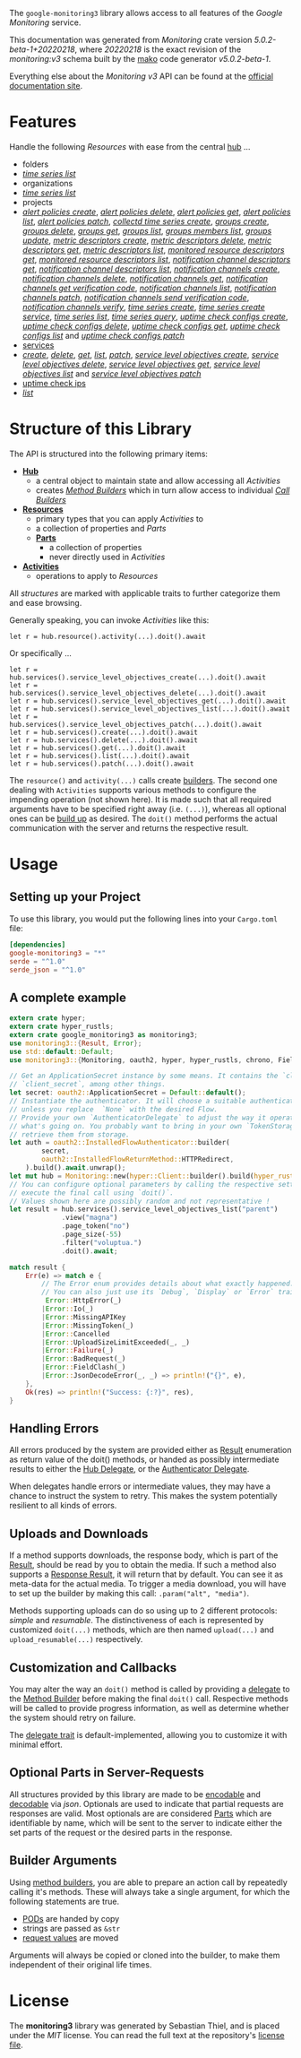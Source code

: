 <!---
DO NOT EDIT !
This file was generated automatically from 'src/generator/templates/api/README.md.mako'
DO NOT EDIT !
-->
The `google-monitoring3` library allows access to all features of the *Google Monitoring* service.

This documentation was generated from *Monitoring* crate version *5.0.2-beta-1+20220218*, where *20220218* is the exact revision of the *monitoring:v3* schema built by the [mako](http://www.makotemplates.org/) code generator *v5.0.2-beta-1*.

Everything else about the *Monitoring* *v3* API can be found at the
[official documentation site](https://cloud.google.com/monitoring/api/).
# Features

Handle the following *Resources* with ease from the central [hub](https://docs.rs/google-monitoring3/5.0.2-beta-1+20220218/google_monitoring3/Monitoring) ... 

* folders
 * [*time series list*](https://docs.rs/google-monitoring3/5.0.2-beta-1+20220218/google_monitoring3/api::FolderTimeSeryListCall)
* organizations
 * [*time series list*](https://docs.rs/google-monitoring3/5.0.2-beta-1+20220218/google_monitoring3/api::OrganizationTimeSeryListCall)
* projects
 * [*alert policies create*](https://docs.rs/google-monitoring3/5.0.2-beta-1+20220218/google_monitoring3/api::ProjectAlertPolicyCreateCall), [*alert policies delete*](https://docs.rs/google-monitoring3/5.0.2-beta-1+20220218/google_monitoring3/api::ProjectAlertPolicyDeleteCall), [*alert policies get*](https://docs.rs/google-monitoring3/5.0.2-beta-1+20220218/google_monitoring3/api::ProjectAlertPolicyGetCall), [*alert policies list*](https://docs.rs/google-monitoring3/5.0.2-beta-1+20220218/google_monitoring3/api::ProjectAlertPolicyListCall), [*alert policies patch*](https://docs.rs/google-monitoring3/5.0.2-beta-1+20220218/google_monitoring3/api::ProjectAlertPolicyPatchCall), [*collectd time series create*](https://docs.rs/google-monitoring3/5.0.2-beta-1+20220218/google_monitoring3/api::ProjectCollectdTimeSeryCreateCall), [*groups create*](https://docs.rs/google-monitoring3/5.0.2-beta-1+20220218/google_monitoring3/api::ProjectGroupCreateCall), [*groups delete*](https://docs.rs/google-monitoring3/5.0.2-beta-1+20220218/google_monitoring3/api::ProjectGroupDeleteCall), [*groups get*](https://docs.rs/google-monitoring3/5.0.2-beta-1+20220218/google_monitoring3/api::ProjectGroupGetCall), [*groups list*](https://docs.rs/google-monitoring3/5.0.2-beta-1+20220218/google_monitoring3/api::ProjectGroupListCall), [*groups members list*](https://docs.rs/google-monitoring3/5.0.2-beta-1+20220218/google_monitoring3/api::ProjectGroupMemberListCall), [*groups update*](https://docs.rs/google-monitoring3/5.0.2-beta-1+20220218/google_monitoring3/api::ProjectGroupUpdateCall), [*metric descriptors create*](https://docs.rs/google-monitoring3/5.0.2-beta-1+20220218/google_monitoring3/api::ProjectMetricDescriptorCreateCall), [*metric descriptors delete*](https://docs.rs/google-monitoring3/5.0.2-beta-1+20220218/google_monitoring3/api::ProjectMetricDescriptorDeleteCall), [*metric descriptors get*](https://docs.rs/google-monitoring3/5.0.2-beta-1+20220218/google_monitoring3/api::ProjectMetricDescriptorGetCall), [*metric descriptors list*](https://docs.rs/google-monitoring3/5.0.2-beta-1+20220218/google_monitoring3/api::ProjectMetricDescriptorListCall), [*monitored resource descriptors get*](https://docs.rs/google-monitoring3/5.0.2-beta-1+20220218/google_monitoring3/api::ProjectMonitoredResourceDescriptorGetCall), [*monitored resource descriptors list*](https://docs.rs/google-monitoring3/5.0.2-beta-1+20220218/google_monitoring3/api::ProjectMonitoredResourceDescriptorListCall), [*notification channel descriptors get*](https://docs.rs/google-monitoring3/5.0.2-beta-1+20220218/google_monitoring3/api::ProjectNotificationChannelDescriptorGetCall), [*notification channel descriptors list*](https://docs.rs/google-monitoring3/5.0.2-beta-1+20220218/google_monitoring3/api::ProjectNotificationChannelDescriptorListCall), [*notification channels create*](https://docs.rs/google-monitoring3/5.0.2-beta-1+20220218/google_monitoring3/api::ProjectNotificationChannelCreateCall), [*notification channels delete*](https://docs.rs/google-monitoring3/5.0.2-beta-1+20220218/google_monitoring3/api::ProjectNotificationChannelDeleteCall), [*notification channels get*](https://docs.rs/google-monitoring3/5.0.2-beta-1+20220218/google_monitoring3/api::ProjectNotificationChannelGetCall), [*notification channels get verification code*](https://docs.rs/google-monitoring3/5.0.2-beta-1+20220218/google_monitoring3/api::ProjectNotificationChannelGetVerificationCodeCall), [*notification channels list*](https://docs.rs/google-monitoring3/5.0.2-beta-1+20220218/google_monitoring3/api::ProjectNotificationChannelListCall), [*notification channels patch*](https://docs.rs/google-monitoring3/5.0.2-beta-1+20220218/google_monitoring3/api::ProjectNotificationChannelPatchCall), [*notification channels send verification code*](https://docs.rs/google-monitoring3/5.0.2-beta-1+20220218/google_monitoring3/api::ProjectNotificationChannelSendVerificationCodeCall), [*notification channels verify*](https://docs.rs/google-monitoring3/5.0.2-beta-1+20220218/google_monitoring3/api::ProjectNotificationChannelVerifyCall), [*time series create*](https://docs.rs/google-monitoring3/5.0.2-beta-1+20220218/google_monitoring3/api::ProjectTimeSeryCreateCall), [*time series create service*](https://docs.rs/google-monitoring3/5.0.2-beta-1+20220218/google_monitoring3/api::ProjectTimeSeryCreateServiceCall), [*time series list*](https://docs.rs/google-monitoring3/5.0.2-beta-1+20220218/google_monitoring3/api::ProjectTimeSeryListCall), [*time series query*](https://docs.rs/google-monitoring3/5.0.2-beta-1+20220218/google_monitoring3/api::ProjectTimeSeryQueryCall), [*uptime check configs create*](https://docs.rs/google-monitoring3/5.0.2-beta-1+20220218/google_monitoring3/api::ProjectUptimeCheckConfigCreateCall), [*uptime check configs delete*](https://docs.rs/google-monitoring3/5.0.2-beta-1+20220218/google_monitoring3/api::ProjectUptimeCheckConfigDeleteCall), [*uptime check configs get*](https://docs.rs/google-monitoring3/5.0.2-beta-1+20220218/google_monitoring3/api::ProjectUptimeCheckConfigGetCall), [*uptime check configs list*](https://docs.rs/google-monitoring3/5.0.2-beta-1+20220218/google_monitoring3/api::ProjectUptimeCheckConfigListCall) and [*uptime check configs patch*](https://docs.rs/google-monitoring3/5.0.2-beta-1+20220218/google_monitoring3/api::ProjectUptimeCheckConfigPatchCall)
* [services](https://docs.rs/google-monitoring3/5.0.2-beta-1+20220218/google_monitoring3/api::Service)
 * [*create*](https://docs.rs/google-monitoring3/5.0.2-beta-1+20220218/google_monitoring3/api::ServiceCreateCall), [*delete*](https://docs.rs/google-monitoring3/5.0.2-beta-1+20220218/google_monitoring3/api::ServiceDeleteCall), [*get*](https://docs.rs/google-monitoring3/5.0.2-beta-1+20220218/google_monitoring3/api::ServiceGetCall), [*list*](https://docs.rs/google-monitoring3/5.0.2-beta-1+20220218/google_monitoring3/api::ServiceListCall), [*patch*](https://docs.rs/google-monitoring3/5.0.2-beta-1+20220218/google_monitoring3/api::ServicePatchCall), [*service level objectives create*](https://docs.rs/google-monitoring3/5.0.2-beta-1+20220218/google_monitoring3/api::ServiceServiceLevelObjectiveCreateCall), [*service level objectives delete*](https://docs.rs/google-monitoring3/5.0.2-beta-1+20220218/google_monitoring3/api::ServiceServiceLevelObjectiveDeleteCall), [*service level objectives get*](https://docs.rs/google-monitoring3/5.0.2-beta-1+20220218/google_monitoring3/api::ServiceServiceLevelObjectiveGetCall), [*service level objectives list*](https://docs.rs/google-monitoring3/5.0.2-beta-1+20220218/google_monitoring3/api::ServiceServiceLevelObjectiveListCall) and [*service level objectives patch*](https://docs.rs/google-monitoring3/5.0.2-beta-1+20220218/google_monitoring3/api::ServiceServiceLevelObjectivePatchCall)
* [uptime check ips](https://docs.rs/google-monitoring3/5.0.2-beta-1+20220218/google_monitoring3/api::UptimeCheckIp)
 * [*list*](https://docs.rs/google-monitoring3/5.0.2-beta-1+20220218/google_monitoring3/api::UptimeCheckIpListCall)




# Structure of this Library

The API is structured into the following primary items:

* **[Hub](https://docs.rs/google-monitoring3/5.0.2-beta-1+20220218/google_monitoring3/Monitoring)**
    * a central object to maintain state and allow accessing all *Activities*
    * creates [*Method Builders*](https://docs.rs/google-monitoring3/5.0.2-beta-1+20220218/google_monitoring3/client::MethodsBuilder) which in turn
      allow access to individual [*Call Builders*](https://docs.rs/google-monitoring3/5.0.2-beta-1+20220218/google_monitoring3/client::CallBuilder)
* **[Resources](https://docs.rs/google-monitoring3/5.0.2-beta-1+20220218/google_monitoring3/client::Resource)**
    * primary types that you can apply *Activities* to
    * a collection of properties and *Parts*
    * **[Parts](https://docs.rs/google-monitoring3/5.0.2-beta-1+20220218/google_monitoring3/client::Part)**
        * a collection of properties
        * never directly used in *Activities*
* **[Activities](https://docs.rs/google-monitoring3/5.0.2-beta-1+20220218/google_monitoring3/client::CallBuilder)**
    * operations to apply to *Resources*

All *structures* are marked with applicable traits to further categorize them and ease browsing.

Generally speaking, you can invoke *Activities* like this:

```Rust,ignore
let r = hub.resource().activity(...).doit().await
```

Or specifically ...

```ignore
let r = hub.services().service_level_objectives_create(...).doit().await
let r = hub.services().service_level_objectives_delete(...).doit().await
let r = hub.services().service_level_objectives_get(...).doit().await
let r = hub.services().service_level_objectives_list(...).doit().await
let r = hub.services().service_level_objectives_patch(...).doit().await
let r = hub.services().create(...).doit().await
let r = hub.services().delete(...).doit().await
let r = hub.services().get(...).doit().await
let r = hub.services().list(...).doit().await
let r = hub.services().patch(...).doit().await
```

The `resource()` and `activity(...)` calls create [builders][builder-pattern]. The second one dealing with `Activities` 
supports various methods to configure the impending operation (not shown here). It is made such that all required arguments have to be 
specified right away (i.e. `(...)`), whereas all optional ones can be [build up][builder-pattern] as desired.
The `doit()` method performs the actual communication with the server and returns the respective result.

# Usage

## Setting up your Project

To use this library, you would put the following lines into your `Cargo.toml` file:

```toml
[dependencies]
google-monitoring3 = "*"
serde = "^1.0"
serde_json = "^1.0"
```

## A complete example

```Rust
extern crate hyper;
extern crate hyper_rustls;
extern crate google_monitoring3 as monitoring3;
use monitoring3::{Result, Error};
use std::default::Default;
use monitoring3::{Monitoring, oauth2, hyper, hyper_rustls, chrono, FieldMask};

// Get an ApplicationSecret instance by some means. It contains the `client_id` and 
// `client_secret`, among other things.
let secret: oauth2::ApplicationSecret = Default::default();
// Instantiate the authenticator. It will choose a suitable authentication flow for you, 
// unless you replace  `None` with the desired Flow.
// Provide your own `AuthenticatorDelegate` to adjust the way it operates and get feedback about 
// what's going on. You probably want to bring in your own `TokenStorage` to persist tokens and
// retrieve them from storage.
let auth = oauth2::InstalledFlowAuthenticator::builder(
        secret,
        oauth2::InstalledFlowReturnMethod::HTTPRedirect,
    ).build().await.unwrap();
let mut hub = Monitoring::new(hyper::Client::builder().build(hyper_rustls::HttpsConnectorBuilder::new().with_native_roots().https_or_http().enable_http1().enable_http2().build()), auth);
// You can configure optional parameters by calling the respective setters at will, and
// execute the final call using `doit()`.
// Values shown here are possibly random and not representative !
let result = hub.services().service_level_objectives_list("parent")
             .view("magna")
             .page_token("no")
             .page_size(-55)
             .filter("voluptua.")
             .doit().await;

match result {
    Err(e) => match e {
        // The Error enum provides details about what exactly happened.
        // You can also just use its `Debug`, `Display` or `Error` traits
         Error::HttpError(_)
        |Error::Io(_)
        |Error::MissingAPIKey
        |Error::MissingToken(_)
        |Error::Cancelled
        |Error::UploadSizeLimitExceeded(_, _)
        |Error::Failure(_)
        |Error::BadRequest(_)
        |Error::FieldClash(_)
        |Error::JsonDecodeError(_, _) => println!("{}", e),
    },
    Ok(res) => println!("Success: {:?}", res),
}

```
## Handling Errors

All errors produced by the system are provided either as [Result](https://docs.rs/google-monitoring3/5.0.2-beta-1+20220218/google_monitoring3/client::Result) enumeration as return value of
the doit() methods, or handed as possibly intermediate results to either the 
[Hub Delegate](https://docs.rs/google-monitoring3/5.0.2-beta-1+20220218/google_monitoring3/client::Delegate), or the [Authenticator Delegate](https://docs.rs/yup-oauth2/*/yup_oauth2/trait.AuthenticatorDelegate.html).

When delegates handle errors or intermediate values, they may have a chance to instruct the system to retry. This 
makes the system potentially resilient to all kinds of errors.

## Uploads and Downloads
If a method supports downloads, the response body, which is part of the [Result](https://docs.rs/google-monitoring3/5.0.2-beta-1+20220218/google_monitoring3/client::Result), should be
read by you to obtain the media.
If such a method also supports a [Response Result](https://docs.rs/google-monitoring3/5.0.2-beta-1+20220218/google_monitoring3/client::ResponseResult), it will return that by default.
You can see it as meta-data for the actual media. To trigger a media download, you will have to set up the builder by making
this call: `.param("alt", "media")`.

Methods supporting uploads can do so using up to 2 different protocols: 
*simple* and *resumable*. The distinctiveness of each is represented by customized 
`doit(...)` methods, which are then named `upload(...)` and `upload_resumable(...)` respectively.

## Customization and Callbacks

You may alter the way an `doit()` method is called by providing a [delegate](https://docs.rs/google-monitoring3/5.0.2-beta-1+20220218/google_monitoring3/client::Delegate) to the 
[Method Builder](https://docs.rs/google-monitoring3/5.0.2-beta-1+20220218/google_monitoring3/client::CallBuilder) before making the final `doit()` call. 
Respective methods will be called to provide progress information, as well as determine whether the system should 
retry on failure.

The [delegate trait](https://docs.rs/google-monitoring3/5.0.2-beta-1+20220218/google_monitoring3/client::Delegate) is default-implemented, allowing you to customize it with minimal effort.

## Optional Parts in Server-Requests

All structures provided by this library are made to be [encodable](https://docs.rs/google-monitoring3/5.0.2-beta-1+20220218/google_monitoring3/client::RequestValue) and 
[decodable](https://docs.rs/google-monitoring3/5.0.2-beta-1+20220218/google_monitoring3/client::ResponseResult) via *json*. Optionals are used to indicate that partial requests are responses 
are valid.
Most optionals are are considered [Parts](https://docs.rs/google-monitoring3/5.0.2-beta-1+20220218/google_monitoring3/client::Part) which are identifiable by name, which will be sent to 
the server to indicate either the set parts of the request or the desired parts in the response.

## Builder Arguments

Using [method builders](https://docs.rs/google-monitoring3/5.0.2-beta-1+20220218/google_monitoring3/client::CallBuilder), you are able to prepare an action call by repeatedly calling it's methods.
These will always take a single argument, for which the following statements are true.

* [PODs][wiki-pod] are handed by copy
* strings are passed as `&str`
* [request values](https://docs.rs/google-monitoring3/5.0.2-beta-1+20220218/google_monitoring3/client::RequestValue) are moved

Arguments will always be copied or cloned into the builder, to make them independent of their original life times.

[wiki-pod]: http://en.wikipedia.org/wiki/Plain_old_data_structure
[builder-pattern]: http://en.wikipedia.org/wiki/Builder_pattern
[google-go-api]: https://github.com/google/google-api-go-client

# License
The **monitoring3** library was generated by Sebastian Thiel, and is placed 
under the *MIT* license.
You can read the full text at the repository's [license file][repo-license].

[repo-license]: https://github.com/Byron/google-apis-rsblob/main/LICENSE.md

